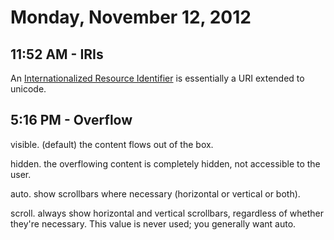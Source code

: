 # Monday, November 12, 2012

## 11:52 AM - IRIs

An [Internationalized Resource Identifier](http://www.ietf.org/rfc/rfc3987.txt)
is essentially a URI extended to unicode.

## 5:16 PM - Overflow

visible. (default) the content flows out of the box.

hidden. the overflowing content is completely hidden, not accessible to the
user.

auto. show scrollbars where necessary (horizontal or vertical or both).

scroll. always show horizontal and vertical scrollbars, regardless of whether
they're necessary. This value is never used; you generally want auto.
